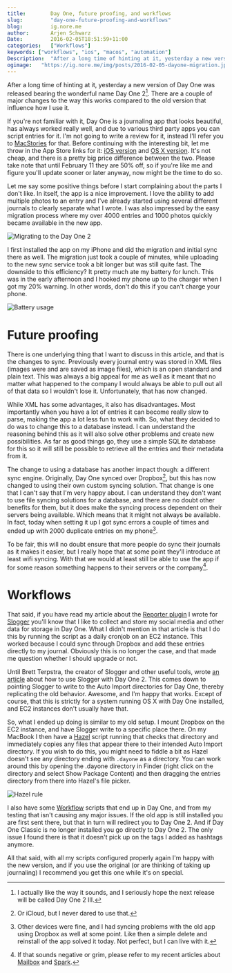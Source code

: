 ```yaml
---
title:        Day One, future proofing, and workflows
slug:         "day-one-future-proofing-and-workflows"
blog:         ig.nore.me  
author:       Arjen Schwarz  
Date:         2016-02-05T18:51:59+11:00
categories:   ["Workflows"]
keywords: ["workflows", "ios", "macos", "automation"]
Description:  "After a long time of hinting at it, yesterday a new version of Day One was released bearing the wonderful name Day One 2. There are a couple of major changes to the way this works compared to the old version that influence how I use it."
ogimage:   "https://ig.nore.me/img/posts/2016-02-05-dayone-migration.jpg"
---
```


After a long time of hinting at it, yesterday a new version of Day One was released bearing the wonderful name Day One 2[^dayonetwothree]. There are a couple of major changes to the way this works compared to the old version that influence how I use it.

If you're not familiar with it, Day One is a journaling app that looks beautiful, has always worked really well, and due to various third party apps you can script entries for it. I'm not going to write a review for it, instead I'll refer you to [MacStories][macstories] for that. Before continuing with the interesting bit, let me throw in the App Store links for it: [iOS version][doios] and [OS X version][doosx]. It's not cheap, and there is a pretty big price difference between the two. Please take note that until February 11 they are 50% off, so if you're like me and figure you'll update sooner or later anyway, now might be the time to do so.

Let me say some positive things before I start complaining about the parts I don't like. In itself, the app is a nice improvement. I love the ability to add multiple photos to an entry and I've already started using several different journals to clearly separate what I wrote. I was also impressed by the easy migration process where my over 4000 entries and 1000 photos quickly became available in the new app.

![Migrating to the Day One 2](/img/posts/2016-02-05-dayone-migration.jpg)

I first installed the app on my iPhone and did the migration and initial sync there as well. The migration just took a couple of minutes, while uploading to the new sync service took a bit longer but was still quite fast. The downside to this efficiency? It pretty much ate my battery for lunch. This was in the early afternoon and I hooked my phone up to the charger when I got my 20% warning. In other words, don't do this if you can't charge your phone.

![Battery usage](/img/posts/2016-02-05-dayone-battery.jpg)

# Future proofing

There is one underlying thing that I want to discuss in this article, and that is the changes to sync. Previously every journal entry was stored in XML files (images were and are saved as image files), which is an open standard and plain text. This was always a big appeal for me as well as it meant that no matter what happened to the company I would always be able to pull out all of that data so I wouldn't lose it. Unfortunately, that has now changed.

While XML has some advantages, it also has disadvantages. Most importantly when you have a lot of entries it can become really slow to parse, making the app a lot less fun to work with. So, what they decided to do was to change this to a database instead. I can understand the reasoning behind this as it will also solve other problems and create new possibilities. As far as good things go, they use a simple SQLite database for this so it will still be possible to retrieve all the entries and their metadata from it.

The change to using a database has another impact though: a different sync engine. Originally, Day One synced over Dropbox[^oricloud], but this has now changed to using their own custom syncing solution. That change is one that I can't say that I'm very happy about. I can understand they don't want to use file syncing solutions for a database, and there are no doubt other benefits for them, but it does make the syncing process dependent on their servers being available. Which means that it might not always be available. In fact, today when setting it up I got sync errors a couple of times and ended up with 2000 duplicate entries on my phone[^rinse].

To be fair, this will no doubt ensure that more people do sync their journals as it makes it easier, but I really hope that at some point they'll introduce at least wifi syncing. With that we would at least still be able to use the app if for some reason something happens to their servers or the company[^futureproof].

# Workflows

That said, if you have read my article about the [Reporter plugin][reporterplugin] I wrote for [Slogger][slogger] you'll know that I like to collect and store my social media and other data for storage in Day One. What I didn't mention in that article is that I do this by running the script as a daily cronjob on an EC2 instance. This worked because I could sync through Dropbox and add these entries directly to my journal. Obviously this is no longer the case, and that made me question whether I should upgrade or not.

Until Brett Terpstra, the creator of Slogger and other useful tools, wrote [an article][makeitwork] about how to use Slogger with Day One 2. This comes down to pointing Slogger to write to the Auto Import directories for Day One, thereby replicating the old behavior. Awesome, and I'm happy that works. Except of course, that this is strictly for a system running OS X with Day One installed, and EC2 instances don't usually have that.

So, what I ended up doing is similar to my old setup. I mount Dropbox on the EC2 instance, and have Slogger write to a specific place there. On my MacBook I then have a [Hazel][hazel] script running that checks that directory and immediately copies any files that appear there to their intended Auto Import directory. If you wish to do this, you might need to fiddle a bit as Hazel doesn't see any directory ending with `.dayone` as a directory. You can work around this by opening the .dayone directory in Finder (right click on the directory and select Show Package Content) and then dragging the entries directory from there into Hazel's file picker.

![Hazel rule](/img/posts/2016-02-05-dayone-hazel.png)

I also have some [Workflow][workflow] scripts that end up in Day One, and from my testing that isn't causing any major issues. If the old app is still installed you are first sent there, but that in turn will redirect you to Day One 2. And if Day One Classic is no longer installed you go directly to Day One 2. The only issue I found there is that it doesn't pick up on the tags I added as hashtags anymore.

All that said, with all my scripts configured properly again I'm happy with the new version, and if you use the original (or are thinking of taking up journaling) I recommend you get this one while it's on special.

[^dayonetwothree]: I actually like the way it sounds, and I seriously hope the next release will be called Day One 2 III.

[doios]: https://itunes.apple.com/au/app/day-one-2-journal-+-notes/id1044867788?mt=8&uo=4&at=1000l9pK

[doosx]: https://itunes.apple.com/au/app/day-one-2-journal-+-notes/id1055511498?mt=12&uo=4&at=1000l9pK

[^oricloud]: Or iCloud, but I never dared to use that.

[^rinse]: Other devices were fine, and I had syncing problems with the old app using Dropbox as well at some point. Like then a simple delete and reinstall of the app solved it today. Not perfect, but I can live with it.

[^futureproof]: If that sounds negative or grim, please refer to my recent articles about [Mailbox][mailbox] and [Spark][spark].

[mailbox]: https://ig.nore.me/weekly-notes/week-51-2015/

[spark]: https://ig.nore.me/weekly-notes/week-5-2016/

[reporterplugin]: https://ig.nore.me/2015/11/reporter-plugin-for-slogger/

[slogger]: https://github.com/ttscoff/Slogger

[makeitwork]: http://brettterpstra.com/2016/02/04/slogger-with-day-one-2/

[hazel]: https://www.noodlesoft.com/hazel.php

[macstories]: https://www.macstories.net/reviews/day-one-2-review/

[workflow]: https://itunes.apple.com/au/app/workflow-powerful-automation/id915249334?mt=8&uo=4&at=1000l9pK
